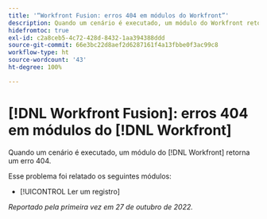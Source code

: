 ```yaml
---
title: '“Workfront Fusion: erros 404 em módulos do Workfront”'
description: Quando um cenário é executado, um módulo do Workfront retorna um erro 404.
hidefromtoc: true
exl-id: c2a8ceb5-4c72-428d-8432-1aa394388ddd
source-git-commit: 66e3bc22d8aef2d6287161f4a13fbbe0f3ac99c8
workflow-type: ht
source-wordcount: '43'
ht-degree: 100%

---
```


# [!DNL Workfront Fusion]: erros 404 em módulos do [!DNL Workfront]

Quando um cenário é executado, um módulo do [!DNL Workfront] retorna um erro 404.

Esse problema foi relatado os seguintes módulos:

* [!UICONTROL Ler um registro]

_Reportado pela primeira vez em 27 de outubro de 2022._
